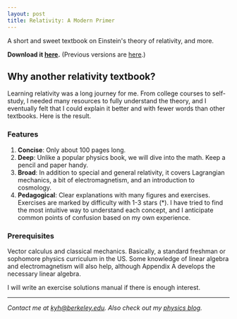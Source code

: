 ```yaml
---
layout: post
title: Relativity: A Modern Primer
---
```


A short and sweet textbook on Einstein's theory of relativity, and more.

**Download it [here](./Relativity_A_Modern_Primer_v3.pdf).** (Previous versions are [here](./versions.html).)

## Why another relativity textbook?

Learning relativity was a long journey for me. From college courses to self-study, I needed many resources to fully understand the theory, and I eventually felt that I could explain it better and with fewer words than other textbooks. Here is the result.

### Features

1. **Concise**: Only about 100 pages long.
2. **Deep**: Unlike a popular physics book, we will dive into the math. Keep a pencil and paper handy.
3. **Broad**: In addition to special and general relativity, it covers Lagrangian mechanics, a bit of electromagnetism, and an introduction to cosmology.
4. **Pedagogical**: Clear explanations with many figures and exercises. Exercises are marked by difficulty with 1-3 stars (\*). I have tried to find the most intuitive way to understand each concept, and I anticipate common points of confusion based on my own experience.

### Prerequisites

Vector calculus and classical mechanics. Basically, a standard freshman or sophomore physics curriculum in the US. Some knowledge of linear algebra and electromagnetism will also help, although Appendix A develops the necessary linear algebra.

I will write an exercise solutions manual if there is enough interest.

---

_Contact me at [kyh@berkeley.edu](mailto:kyh@berkeley.edu). Also check out my [physics blog](http://diffxweyl.wordpress.com)._
